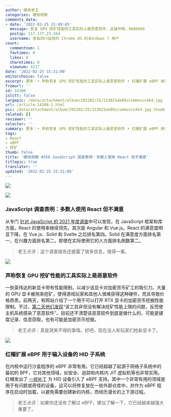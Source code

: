 ```yaml
---
author: 硬核老王
categories: 硬核观察
comments_data:
- date: '2022-02-25 21:49:45'
  message: 恢复 GPU 挖矿性能的工具实际上是恶意软件，这操作啊，6666666
  postip: 117.177.23.164
  username: 来自四川自贡的 Chrome 85.0|Windows 7 用户
count:
  commentnum: 1
  favtimes: 0
  likes: 0
  sharetimes: 0
  viewnum: 4217
date: '2022-02-25 15:31:00'
editorchoice: false
excerpt: 更多：• 声称恢复 GPU 挖矿性能的工具实际上是恶意软件 • 红帽扩展 eBPF 用于输入设备的 HID 子系统
fromurl: ''
id: 14306
islctt: false
largepic: /data/attachment/album/202202/25/153023ak88zcsmmoscs4k4.jpg
url: /article-14306-1.html
pic: /data/attachment/album/202202/25/153023ak88zcsmmoscs4k4.jpg.thumb.jpg
related: []
reviewer: ''
selector: ''
summary: 更多：• 声称恢复 GPU 挖矿性能的工具实际上是恶意软件 • 红帽扩展 eBPF 用于输入设备的 HID 子系统
tags:
- React
- eBPF
- 挖矿
thumb: false
title: '硬核观察 #558 JavaScript 调查表明：多数人使用 React 但不满意'
titlepic: true
translator: ''
updated: '2022-02-25 15:31:00'
---
```


![](/data/attachment/album/202202/25/153023ak88zcsmmoscs4k4.jpg)


![](/data/attachment/album/202202/25/153036r6tkbokt9dvh96g6.jpg)


### JavaScript 调查表明：多数人使用 React 但不满意


从专门 [针对 JavaScript 的 2021 年度调查](https://2021.stateofjs.com/en-US/demographics/)中可以发现，在 JavaScript 框架和库方面，React 的使用率继续领先，其次是 Angular 和 Vue.js。React 的满意度明显下降，在 Vue.js、Solid 和 Svelte 之后排名第四。Solid 在满意度方面排名第一，在兴趣方面排名第二，即使在实际使用它的人方面排名倒数第二。



> 
> 老王点评：这个调查报告还披露了很多信息，值得一看。
> 
> 
> 


![](/data/attachment/album/202202/25/153047tkdtr6rmfy6fzkgd.jpg)


### 声称恢复 GPU 挖矿性能的工具实际上是恶意软件


一些英伟达的新显卡带有性能限制，以减少该显卡对加密货币矿工的吸引力。大量的 GPU 显卡被用来挖矿，使得游戏玩家和其他人很难获得这种硬件，而且导致价格昂贵。前两天，有网站介绍了一个用于可以打开 RTX 显卡的加密货币挖掘性能限制。不过，[第二天他们发现](https://www.tomshardware.com/news/nvidia-rtx-lhr-unlocker-malware)“该工具非但没有解决挖矿性能上限的问题，反而使主机系统感染了恶意软件”。目前还不清楚该恶意软件到底是做什么的，可能是键盘记录、信息窃取，也有可能是加密货币挖掘。



> 
> 老王点评：真是哭笑不得的事情。好吧，现在没人和玩家们抢新显卡了。
> 
> 
> 


![](/data/attachment/album/202202/25/153122x4oobdco3g4g3wia.jpg)


### 红帽扩展 eBPF 用于输入设备的 HID 子系统


在内核中运行沙盒程序的 eBPF 非常有用，它已经超越了起源于网络子系统中的最初的 BPF，它对其他领域，如安全、追踪和内核内 JIT 虚拟机等也非常实用。红帽发出了 [一组补丁](https://www.phoronix.com/scan.php?page=news_item&px=Linux-eBPF-For-HID) 为 HID 设备引入了 eBPF 支持。其中一个非常有用的领域是用于有问题或奇怪的设备，这可以将修复放在一些外部仓库中，并作为 eBPF 程序在启动时加载，以避免需要创建新的内核，而经历漫长的上下游过程。



> 
> 老王点评：如果你还没有了解过 eBFP，建议了解一下，它已经越来越强大重要了。
> 
> 
>